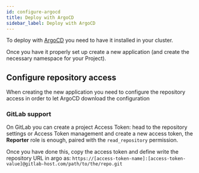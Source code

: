 ```yaml
---
id: configure-argocd
title: Deploy with ArgoCD
sidebar_label: Deploy with ArgoCD
---
```


To deploy with [ArgoCD](https://argoproj.github.io/cd/) you need to have it installed in your cluster.

Once you have it properly set up create a new application (and create the necessary namespace for your Project).

## Configure repository access

When creating the new application you need to configure the repository access in order to let ArgoCD download the configuration

### GitLab support

On GitLab you can create a project Access Token: head to the repository settings or Access Token management and create a new access token, the **Reporter** role is enough, paired with the `read_repository` permission.

Once you have done this, copy the access token and define write the repository URL in argo as: `https://[access-token-name]:[access-token-value]@gitlab-host.com/path/to/the/repo.git`
